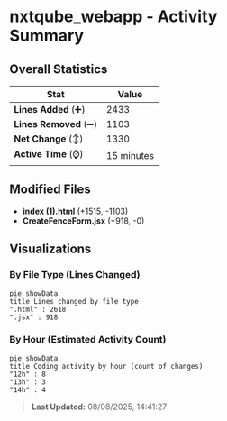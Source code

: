 # nxtqube_webapp - Activity Summary 

## Overall Statistics

| Stat                   | Value                                                             |
| ---------------------- | ----------------------------------------------------------------- |
| **Lines Added** (➕)   | 2433                                          |
| **Lines Removed** (➖) | 1103                                        |
| **Net Change** (↕)    | 1330                |
| **Active Time** (⌚)   | 15 minutes |


## Modified Files
- **index (1).html** (+1515, -1103)
- **CreateFenceForm.jsx** (+918, -0)

## Visualizations

### By File Type (Lines Changed)

```mermaid
pie showData
title Lines changed by file type
".html" : 2618
".jsx" : 918
```

### By Hour (Estimated Activity Count)

```mermaid
pie showData
title Coding activity by hour (count of changes)
"12h" : 8
"13h" : 3
"14h" : 4
```


> **Last Updated:** 08/08/2025, 14:41:27